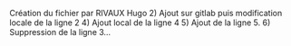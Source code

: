 ﻿Création du fichier par RIVAUX Hugo
2) Ajout sur gitlab puis modification locale de la ligne 2
4) Ajout local de la ligne 4
5) Ajout de la ligne 5.
6) Suppression de la ligne 3…
